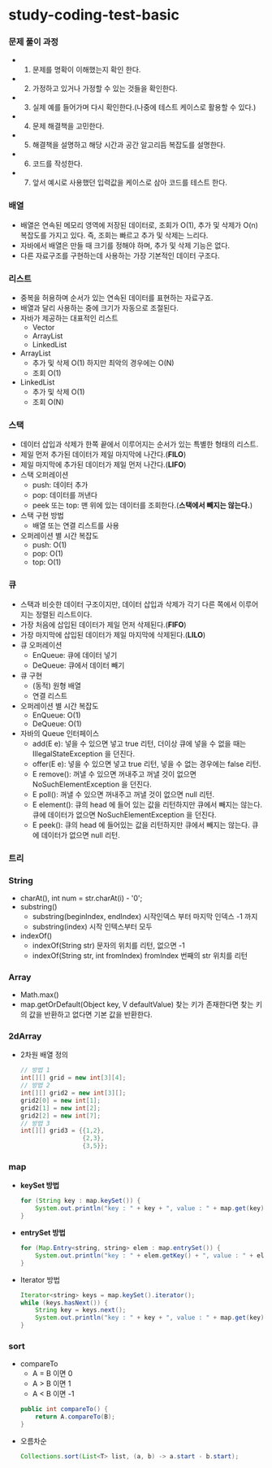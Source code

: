 # study-coding-test-basic

### 문제 풀이 과정
- 1. 문제를 명확이 이해했는지 확인 한다.
- 2. 가정하고 있거나 가정할 수 있는 것들을 확인한다.
- 3. 실제 예를 들어가며 다시 확인한다.(나중에 테스트 케이스로 활용할 수 있다.)
- 4. 문제 해결책을 고민한다.
- 5. 해결책을 설명하고 해당 시간과 공간 알고리듬 복잡도를 설명한다.
- 6. 코드를 작성한다.
- 7. 앞서 예시로 사용했던 입력값을 케이스로 삼아 코드를 테스트 한다.

### 배열 
- 배열은 연속된 메모리 영역에 저장된 데이터로, 조회가 O(1), 추가 및 삭제가 O(n) 복잡도를 가지고 있다. 즉, 조회는 빠르고 추가 및 삭제는 느리다.
- 자바에서 배열은 만들 때 크기를 정해야 하며, 추가 및 삭제 기능은 없다.
- 다른 자료구조를 구현하는데 사용하는 가장 기본적인 데이터 구조다.

### 리스트 
- 중복을 허용하며 순서가 있는 연속된 데이터를 표현하는 자료구죠.
- 배열과 달리 사용하는 중에 크기가 자동으로 조절된다.
- 자바가 제공하는 대표적인 리스트
  - Vector
  - ArrayList
  - LinkedList
- ArrayList
  - 추가 및 삭제 O(1) 하지만 최악의 경우에는 O(N)
  - 조회 O(1)
- LinkedList 
  - 추가 및 삭제 O(1)
  - 조회 O(N)

### 스택 
- 데이터 삽입과 삭제가 한쪽 끝에서 이루어지는 순서가 있는 특별한 형태의 리스트. 
- 제일 먼저 추가된 데이터가 제일 마지막에 나간다.(**FILO**)
- 제일 마지막에 추가된 데이터가 제일 먼저 나간다.(**LIFO**)
- 스택 오퍼레이션
  - push: 데이터 추가
  - pop: 데이터를 꺼낸다
  - peek 또는 top: 맨 위에 있는 데이터를 조회한다.(**스택에서 빼지는 않는다.**)
- 스택 구현 방법
  - 배열 또는 연결 리스트를 사용
- 오퍼레이션 별 시간 복잡도 
  - push: O(1)
  - pop: O(1)
  - top: O(1)
  
### 큐
- 스택과 비슷한 데이터 구조이지만, 데이터 삽입과 삭제가 각기 다른 쪽에서 이루어지는 정렬된 리스트이다.
- 가장 처음에 삽입된 데이터가 제일 먼저 삭제된다.(**FIFO**)
- 가장 마지막에 삽입된 데이터가 제일 마지막에 삭제된다.(**LILO**)
- 큐 오퍼레이션
  - EnQueue: 큐에 데이터 넣기
  - DeQueue: 큐에서 데이터 빼기 
- 큐 구현
  - (동적) 원형 배열
  - 연결 리스트
- 오퍼레이션 별 시간 복잡도
  - EnQueue: O(1)
  - DeQueue: O(1)
- 자바의 Queue 인터페이스 
  - add(E e): 넣을 수 있으면 넣고 true 리턴, 더이상 큐에 넣을 수 없을 때는 IllegalStateException 을 던진다.
  - offer(E e): 넣을 수 있으면 넣고 true 리턴, 넣을 수 없는 경우에는 false 리턴.
  - E remove(): 꺼낼 수 있으면 꺼내주고 꺼낼 것이 없으면 NoSuchElementException 을 던진다.
  - E poll(): 꺼낼 수 있으면 꺼내주고 꺼낼 것이 없으면 null 리턴. 
  - E element(): 큐의 head 에 들어 있는 값을 리턴하지만 큐에서 빼지는 않는다. 큐에 데이터가 없으면 NoSuchElementException 을 던진다.
  - E peek(): 큐의 head 에 들어있는 값을 리턴하지만 큐에서 빼지는 않는다. 큐에 데이터가 없으면 null 리턴.
  
### 트리

### String
- charAt(), int num = str.charAt(i) - '0';
- substring()
    - substring(beginIndex, endIndex)  시작인덱스 부터 마지막 인덱스 -1 까지
    - substring(index) 시작 인텍스부터 모두
- indexOf()
    - indexOf(String str) 문자의 위치를 리턴, 없으면 -1
    - indexOf(String str, int fromIndex) fromIndex 번째의 str 위치를 리턴
  
### Array
- Math.max()
- map.getOrDefault(Object key, V defaultValue) 찾는 키가 존재한다면 찾는 키의 값을 반환하고 없다면 기본 값을 반환한다.

### 2dArray
  - 2차원 배열 정의
    ~~~ java
    // 방법 1
    int[][] grid = new int[3][4];
    // 방법 2
    int[][] grid2 = new int[3][];
    grid2[0] = new int[1];
    grid2[1] = new int[2];
    grid2[2] = new int[7];
    // 방법 3
    int[][] grid3 = {{1,2},
                     {2,3},
                     {3,5}};
    ~~~
    
### map
- **keySet 방법**
  ~~~ java
  for (String key : map.keySet()) {
      System.out.println("key : " + key + ", value : " + map.get(key));
  }
  ~~~
- **entrySet 방법**
  ~~~ java
  for (Map.Entry<string, string> elem : map.entrySet()) {
      System.out.println("key : " + elem.getKey() + ", value : " + elem.getValue());
  }
  ~~~
- Iterator 방법
  ~~~ java
  Iterator<string> keys = map.keySet().iterator();
  while (keys.hasNext()) {
      String key = keys.next();
      System.out.println("key : " + key + ", value : " + map.get(key));
  }
  ~~~
  
### sort
- compareTo
  - A = B 이면 0
  - A > B 이면 1
  - A < B 이면 -1 
  ~~~ java
  public int compareTo() {
      return A.compareTo(B);
  }
  ~~~
- 오름차순 
  ~~~ java
  Collections.sort(List<T> list, (a, b) -> a.start - b.start);
  ~~~
  
